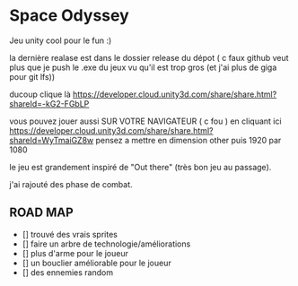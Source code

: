 # Space Odyssey
 Jeu unity cool pour le fun :)

la dernière realase est dans le dossier release du dépot ( c faux github veut plus que je push le .exe du jeux vu qu'il est trop gros (et j'ai plus de giga pour git lfs))

ducoup clique là https://developer.cloud.unity3d.com/share/share.html?shareId=-kG2-FGbLP

vous pouvez jouer aussi SUR VOTRE NAVIGATEUR ( c fou ) en cliquant ici https://developer.cloud.unity3d.com/share/share.html?shareId=WyTmaiGZ8w pensez a mettre en dimension other puis 1920 par 1080 

le jeu est grandement inspiré de "Out there" (très bon jeu au passage).

j'ai rajouté des phase de combat.

## ROAD MAP

- [] trouvé des vrais sprites 
- [] faire un arbre de technologie/améliorations
- [] plus d'arme pour le joueur
- [] un bouclier améliorable pour le joueur
- [] des ennemies random
